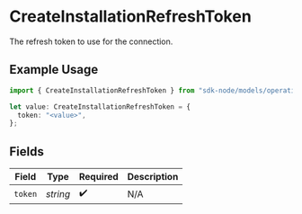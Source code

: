 # CreateInstallationRefreshToken

The refresh token to use for the connection.

## Example Usage

```typescript
import { CreateInstallationRefreshToken } from "sdk-node/models/operations";

let value: CreateInstallationRefreshToken = {
  token: "<value>",
};
```

## Fields

| Field              | Type               | Required           | Description        |
| ------------------ | ------------------ | ------------------ | ------------------ |
| `token`            | *string*           | :heavy_check_mark: | N/A                |